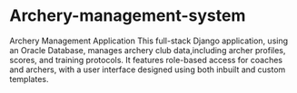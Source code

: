 # Archery-management-system
Archery Management Application This full-stack Django application, using an Oracle Database, manages archery club data,including archer profiles, scores, and training protocols. It features role-based access for coaches and archers, with a user interface designed using both inbuilt and custom templates.
